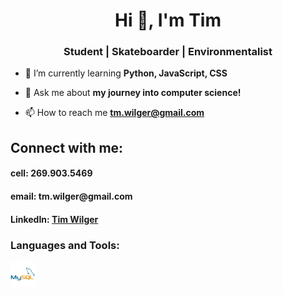 <h1 align="center">Hi 👋, I'm Tim</h1>
<h3 align="center">Student | Skateboarder | Environmentalist</h3>

- 🌱 I’m currently learning **Python, JavaScript, CSS**

- 💬 Ask me about **my journey into computer science!**

- 📫 How to reach me **tm.wilger@gmail.com**

<h2 align="left">Connect with me:</h2>
    <h4> cell: 269.903.5469 </h4>
    <h4> email: tm.wilger@gmail.com </h4>
    <h4> LinkedIn: <a href="https://www.linkedin.com/in/timothy-wilger-00217816b/">Tim Wilger</a> </h4>

<h3 align="left">Languages and Tools:</h3>
<p align="left"> <a href="https://www.mysql.com/" target="_blank" rel="noreferrer"> <img src="https://raw.githubusercontent.com/devicons/devicon/master/icons/mysql/mysql-original-wordmark.svg" alt="mysql" width="40" height="40"/> </a> </p>
